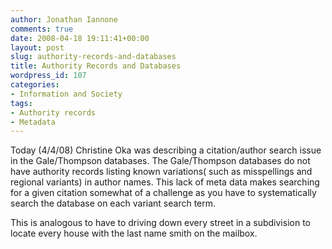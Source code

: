 ```yaml
---
author: Jonathan Iannone
comments: true
date: 2008-04-18 19:11:41+00:00
layout: post
slug: authority-records-and-databases
title: Authority Records and Databases
wordpress_id: 107
categories:
- Information and Society
tags:
- Authority records
- Metadata
---
```


Today (4/4/08) Christine Oka was describing a citation/author search issue in the Gale/Thompson databases. The Gale/Thompson databases do not have authority records listing known variations( such as misspellings and regional variants) in author names. This lack of meta data makes searching for a given citation somewhat of a challenge as you have to systematically search the database on each variant search term.

This is analogous to have to driving down every street in a subdivision to locate every house with the last name smith on the mailbox.
